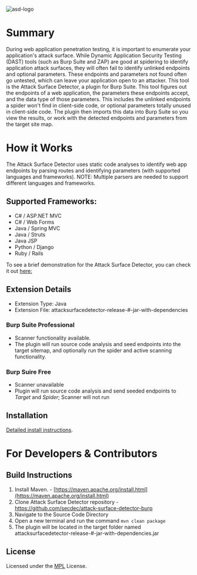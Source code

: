 ![asd-logo](https://user-images.githubusercontent.com/35819157/41377103-1105060c-6f29-11e8-810c-0ec520330a58.png)

# Summary
During web application penetration testing, it is important to enumerate  your application's attack surface. While Dynamic Application Security Testing (DAST) tools (such as Burp Suite and ZAP) are good at spidering to identify application attack surfaces, they will often fail to identify unlinked endpoints and optional parameters. These endpoints and parameters not found often go untested, which can leave your application open to an attacker.
This tool is the Attack Surface Detector, a plugin for Burp Suite. This tool figures out the endpoints of a web application, the parameters these endpoints accept, and the data type of those parameters. This includes the unlinked endpoints a spider won't find in client-side code, or optional parameters totally unused in client-side code. The plugin then imports this data into Burp Suite so you view the results, or work with the detected endpoints and parameters from the target site map.

# How it Works
The Attack Surface Detector uses static code analyses to identify web app endpoints by parsing routes and identifying parameters (with supported languages and frameworks). NOTE: Multiple parsers are needed to support different languages and frameworks.
## Supported Frameworks:
  * C# / ASP.NET MVC
  * C# / Web Forms
  * Java / Spring MVC
  * Java / Struts
  * Java JSP
  * Python / Django
  * Ruby / Rails

To see a brief demonstration for the Attack Surface Detector, you can check it out [here:](https://youtu.be/jUUJNRcmqwI)

## Extension Details
* Extension Type: Java
* Extension File: attacksurfacedetector-release-#-jar-with-dependencies

### Burp Suite Professional
* Scanner functionality available.
* The plugin will run source code analysis and seed endpoints into the target sitemap, and optionally run the spider and active scanning functionality.
### Burp Suire Free
* Scanner unavailable
* Plugin will run source code analysis and send seeded endpoints to *Target* and *Spider*; Scanner will not run



## Installation
[Detailed install instructions](https://github.com/secdec/attack-surface-detector-burp/wiki/Installation).

# For Developers & Contributors

## Build Instructions
1. Install Maven. - [https://maven.apache.org/install.html](https://maven.apache.org/install.html)
2. Clone Attack Surface Detector repository - https://github.com/secdec/attack-surface-detector-burp 
3. Navigate to the Source Code Directory
4. Open a new terminal and run the command `mvn clean package`
4. The plugin will be located in the target folder named attacksurfacedetector-release-#-jar-with-dependencies.jar

## License

Licensed under the [MPL](https://github.com/secdec/attack-surface-detector-burp/blob/master/LICENSE) License.






